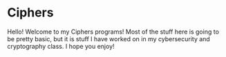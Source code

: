 # Ciphers
Hello! Welcome to my Ciphers programs! Most of the stuff here is going to be pretty basic, but it is stuff I have worked on in my
cybersecurity and cryptography class. I hope you enjoy!
